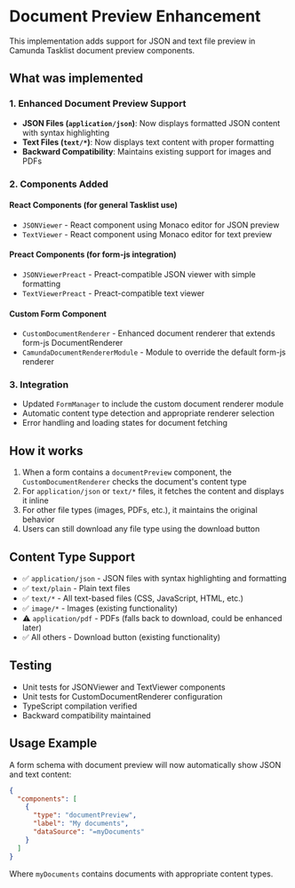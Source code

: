 # Document Preview Enhancement

This implementation adds support for JSON and text file preview in Camunda Tasklist document preview components.

## What was implemented

### 1. Enhanced Document Preview Support
- **JSON Files (`application/json`)**: Now displays formatted JSON content with syntax highlighting
- **Text Files (`text/*`)**: Now displays text content with proper formatting
- **Backward Compatibility**: Maintains existing support for images and PDFs

### 2. Components Added

#### React Components (for general Tasklist use)
- `JSONViewer` - React component using Monaco editor for JSON preview
- `TextViewer` - React component using Monaco editor for text preview

#### Preact Components (for form-js integration)
- `JSONViewerPreact` - Preact-compatible JSON viewer with simple formatting
- `TextViewerPreact` - Preact-compatible text viewer 

#### Custom Form Component
- `CustomDocumentRenderer` - Enhanced document renderer that extends form-js DocumentRenderer
- `CamundaDocumentRendererModule` - Module to override the default form-js renderer

### 3. Integration
- Updated `FormManager` to include the custom document renderer module
- Automatic content type detection and appropriate renderer selection
- Error handling and loading states for document fetching

## How it works

1. When a form contains a `documentPreview` component, the `CustomDocumentRenderer` checks the document's content type
2. For `application/json` or `text/*` files, it fetches the content and displays it inline
3. For other file types (images, PDFs, etc.), it maintains the original behavior
4. Users can still download any file type using the download button

## Content Type Support

- ✅ `application/json` - JSON files with syntax highlighting and formatting
- ✅ `text/plain` - Plain text files
- ✅ `text/*` - All text-based files (CSS, JavaScript, HTML, etc.)
- ✅ `image/*` - Images (existing functionality)
- ⚠️ `application/pdf` - PDFs (falls back to download, could be enhanced later)
- ✅ All others - Download button (existing functionality)

## Testing

- Unit tests for JSONViewer and TextViewer components
- Unit tests for CustomDocumentRenderer configuration
- TypeScript compilation verified
- Backward compatibility maintained

## Usage Example

A form schema with document preview will now automatically show JSON and text content:

```json
{
  "components": [
    {
      "type": "documentPreview",
      "label": "My documents",
      "dataSource": "=myDocuments"
    }
  ]
}
```

Where `myDocuments` contains documents with appropriate content types.